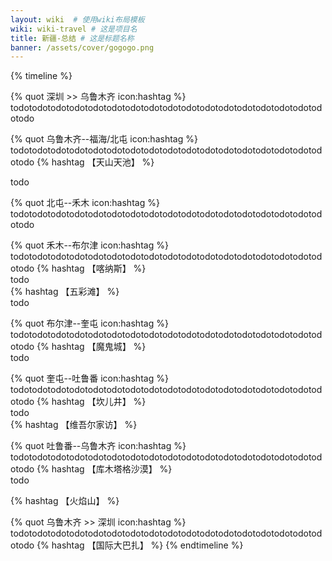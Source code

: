 ```yaml
---
layout: wiki  # 使用wiki布局模板
wiki: wiki-travel # 这是项目名
title: 新疆-总结 # 这是标题名称
banner: /assets/cover/gogogo.png
---
```


{% timeline %}
<!-- node 2024.9.17 Day1 -->
{% quot 深圳 >> 乌鲁木齐 icon:hashtag %}
todotodotodotodotodotodotodotodotodotodotodotodotodotodotodotodotodotodo
<!-- node 2024.9.18 Day2 -->
{% quot 乌鲁木齐--福海/北屯 icon:hashtag %}
todotodotodotodotodotodotodotodotodotodotodotodotodotodotodotodotodotodo
{% hashtag 【天山天池】 %}  

todo  
<!-- node 2024.9.19 Day3 -->
{% quot 北屯--禾木 icon:hashtag %}
todotodotodotodotodotodotodotodotodotodotodotodotodotodotodotodotodotodo
<!-- node 2024.9.20 Day4 -->
{% quot 禾木--布尔津 icon:hashtag %}
todotodotodotodotodotodotodotodotodotodotodotodotodotodotodotodotodotodo
{% hashtag 【喀纳斯】 %}  
todo  
{% hashtag 【五彩滩】 %}  
todo
<!-- node 2024.9.21 Day5 -->
{% quot 布尔津--奎屯 icon:hashtag %}
todotodotodotodotodotodotodotodotodotodotodotodotodotodotodotodotodotodo
{% hashtag 【魔鬼城】 %}  
todo
<!-- node 2024.9.22 Day6 -->
{% quot 奎屯--吐鲁番 icon:hashtag %}
todotodotodotodotodotodotodotodotodotodotodotodotodotodotodotodotodotodo
{% hashtag 【坎儿井】 %}  
todo  
{% hashtag 【维吾尔家访】 %}
<!-- node 2024.9.23 Day7 -->
{% quot 吐鲁番--乌鲁木齐 icon:hashtag %}
todotodotodotodotodotodotodotodotodotodotodotodotodotodotodotodotodotodo
{% hashtag 【库木塔格沙漠】 %}   
todo   

{% hashtag 【火焰山】 %}
<!-- node 2024.9.24 Day8 -->
{% quot 乌鲁木齐 >> 深圳 icon:hashtag %}
todotodotodotodotodotodotodotodotodotodotodotodotodotodotodotodotodotodo
{% hashtag 【国际大巴扎】 %} 
{% endtimeline %}